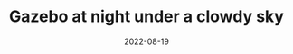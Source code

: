 ---
title: "Gazebo at night under a clowdy sky"
picture: /assets/camera-roll/2022/2022-08-19-gazebo-at-night-under-a-cloudy-sky/20220819_070624284_iOS.jpg
thumbnail: /assets/camera-roll/2022/2022-08-19-gazebo-at-night-under-a-cloudy-sky/20220819_070624284_iOS-thumbnail.jpg
date: 2022-08-19
tags:
  - Gazebo at Night
  - Hexagon
  - Bothell
  - Looking Up
  - Nighttime
  - Photograph  
---